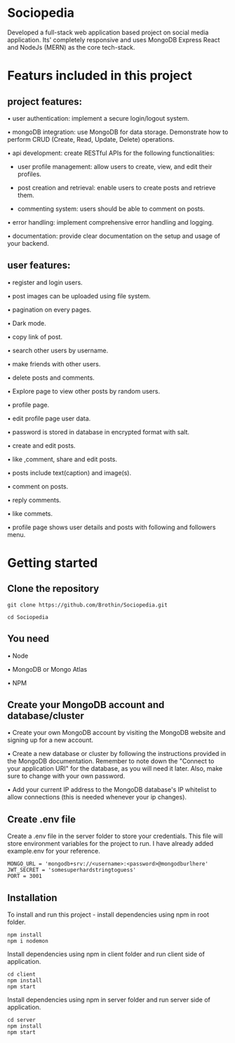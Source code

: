 # Sociopedia
Developed a full-stack web application based project on social media application. Its' completely responsive and uses MongoDB Express React and NodeJs (MERN) as the core tech-stack.

# Featurs included in this project
## project features:
• user authentication: implement a secure login/logout system.

• mongoDB integration: use MongoDB for data storage. Demonstrate how to perform CRUD (Create, Read, Update, Delete) operations.

• api development: create RESTful APIs for the following functionalities:

* user profile management: allow users to create, view, and edit their profiles.

* post creation and retrieval: enable users to create posts and retrieve them.

* commenting system: users should be able to comment on posts.

• error handling: implement comprehensive error handling and logging.

• documentation: provide clear documentation on the setup and usage of your backend.

## user features:
• register and login users.

• post images can be uploaded using file system.

• pagination on every pages.

• Dark mode.

• copy link of post.

• search other users by username.

• make friends with other users.

• delete posts and comments.

• Explore page to view other posts by random users.

• profile page.

• edit profile page user data.

• password is stored in database in encrypted format with salt.

• create and edit posts.

• like ,comment, share and edit posts.

• posts include text(caption) and image(s).

• comment on posts.

• reply comments.

• like commets.

• profile page shows user details and posts with following and followers menu.

# Getting started

## Clone the repository
```
git clone https://github.com/Brothin/Sociopedia.git
```
```
cd Sociopedia
```

## You need
• Node

• MongoDB or Mongo Atlas

• NPM

## Create your MongoDB account and database/cluster
• Create your own MongoDB account by visiting the MongoDB website and signing up for a new account.

• Create a new database or cluster by following the instructions provided in the MongoDB documentation. Remember to note down the "Connect to your application URI" for the database, as you will need it later. Also, make sure to change with your own password.

• Add your current IP address to the MongoDB database's IP whitelist to allow connections (this is needed whenever your ip changes).

## Create .env file
Create a .env file in the server folder to store your credentials. This file will store environment variables for the project to run. I have already added example.env for your reference.
```
MONGO_URL = 'mongodb+srv://<username>:<password>@mongodburlhere'
JWT_SECRET = 'somesuperhardstringtoguess'
PORT = 3001
```

## Installation
To install and run this project - install dependencies using npm in root folder.
```
npm install
npm i nodemon
```
Install dependencies using npm in client folder and run client side of application.
```
cd client
npm install
npm start
```
Install dependencies using npm in server folder and run server side of application.
```
cd server
npm install
npm start
```
